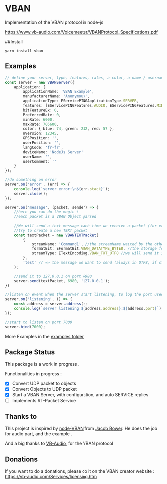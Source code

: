 # VBAN
Implementation of the VBAN protocol in node-js

https://www.vb-audio.com/Voicemeeter/VBANProtocol_Specifications.pdf

##Install
```
yarn install vban
```

## Examples
```typescript
// define your server, type, features, rates, a color, a name / username ... All are optionnal
const server = new VBANServer({
    application: {
        applicationName: 'VBAN Example',
        manufacturerName: 'Anonymous',
        applicationType: EServicePINGApplicationType.SERVER,
        features: [EServicePINGFeatures.AUDIO, EServicePINGFeatures.MIDI, EServicePINGFeatures.TXT, EServicePINGFeatures.SERIAL],
        bitFeatureEx: 0,
        PreferredRate: 0,
        minRate: 6000,
        maxRate: 705600,
        color: { blue: 74, green: 232, red: 57 },
        nVersion: 12345,
        GPSPosition: '',
        userPosition: '',
        langCode: 'fr-fr',
        deviceName: 'NodeJs Server',
        userName: '',
        userComment: ''
    }
});

//do something on error
server.on('error', (err) => {
    console.log(`server error:\n${err.stack}`);
    server.close();
});

server.on('message', (packet, sender) => {
    //here you can do the magic !
    //each packet is a VBAN Object parsed
    
    //We will send a text message each time we receive a packet (for example)
    //try to create a new TEXT packet
    const textPacket = new VBANTEXTPacket(
        {
            streamName: 'Command1', //the streamName waited by the other tool
            formatBit: EFormatBit.VBAN_DATATYPE_BYTE8, //the storage format, currently this is the only option available
            streamType: ETextEncoding.VBAN_TXT_UTF8 //we will send it in UTF8, most of VM Tools use UTF8
        },
        'test' // => the message we want to send (always in UTF8, if streamType is not UTF8, the library will convert)
    );

    //send it to 127.0.0.1 on port 6980
    server.send(textPacket, 6980, '127.0.0.1');
})

//listen on event when the server start listening, to log the port used
server.on('listening', () => {
    const address = server.address();
    console.log(`server listening ${address.address}:${address.port}`);
});

//start to listen on port 7000
server.bind(7000);
```

More Examples in the [examples folder](./examples)

## Package Status

This package is a work in progress .

Functionalities in progress :

- [X] Convert UDP packet to objects
- [X] Convert Objects to UDP packet
- [X] Start a VBAN Server, with configuration, and auto SERVICE replies
- [ ] Implements RT-Packet Service

## Thanks to
This project is inspired by [node-VBAN](https://github.com/JMJBower/node-VBAN) from [Jacob Bower](https://github.com/JMJBower).
He does the job for audio part, and the example .

And a big thanks to [VB-Audio](https://www.facebook.com/vbaudiosoftware), for the VBAN protocol

## Donations
If you want to do a donations, please do it on the VBAN creator website : https://vb-audio.com/Services/licensing.htm
